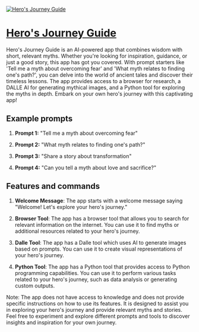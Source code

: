 [![Hero's Journey Guide](https://files.oaiusercontent.com/file-4TcpwxY0hQPXAS0sFcX0Rx2p?se=2123-10-17T08%3A34%3A25Z&sp=r&sv=2021-08-06&sr=b&rscc=max-age%3D31536000%2C%20immutable&rscd=attachment%3B%20filename%3D89f88eb0-1cd8-409e-a9f1-2efe2af193b4.png&sig=wyyqTEpcdPwkEA5TH46DByGorF3UYqw9XR6V0WMmmls%3D)](https://chat.openai.com/g/g-29WnWnydd-hero-s-journey-guide)

# [Hero's Journey Guide](https://chat.openai.com/g/g-29WnWnydd-hero-s-journey-guide)

Hero's Journey Guide is an AI-powered app that combines wisdom with short, relevant myths. Whether you're looking for inspiration, guidance, or just a good story, this app has got you covered. With prompt starters like 'Tell me a myth about overcoming fear' and 'What myth relates to finding one's path?', you can delve into the world of ancient tales and discover their timeless lessons. The app provides access to a browser for research, a DALLE AI for generating mythical images, and a Python tool for exploring the myths in depth. Embark on your own hero's journey with this captivating app!

## Example prompts

1. **Prompt 1:** "Tell me a myth about overcoming fear"

2. **Prompt 2:** "What myth relates to finding one's path?"

3. **Prompt 3:** "Share a story about transformation"

4. **Prompt 4:** "Can you tell a myth about love and sacrifice?"

## Features and commands

1. **Welcome Message**: The app starts with a welcome message saying "Welcome! Let's explore your hero's journey."

2. **Browser Tool**: The app has a browser tool that allows you to search for relevant information on the internet. You can use it to find myths or additional resources related to your hero's journey.

3. **Dalle Tool**: The app has a Dalle tool which uses AI to generate images based on prompts. You can use it to create visual representations of your hero's journey.

4. **Python Tool**: The app has a Python tool that provides access to Python programming capabilities. You can use it to perform various tasks related to your hero's journey, such as data analysis or generating custom outputs.

Note: The app does not have access to knowledge and does not provide specific instructions on how to use its features. It is designed to assist you in exploring your hero's journey and provide relevant myths and stories. Feel free to experiment and explore different prompts and tools to discover insights and inspiration for your own journey.